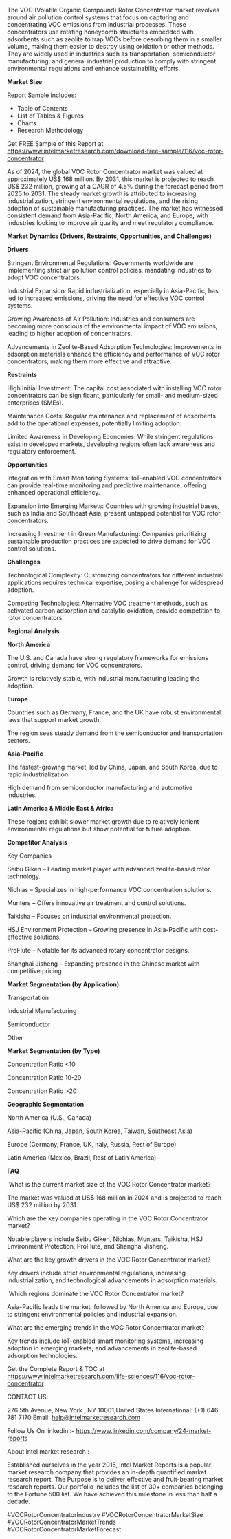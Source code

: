 The VOC (Volatile Organic Compound) Rotor Concentrator market revolves around air pollution control systems that focus on capturing and concentrating VOC emissions from industrial processes. These concentrators use rotating honeycomb structures embedded with adsorbents such as zeolite to trap VOCs before desorbing them in a smaller volume, making them easier to destroy using oxidation or other methods. They are widely used in industries such as transportation, semiconductor manufacturing, and general industrial production to comply with stringent environmental regulations and enhance sustainability efforts.

**Market Size**

Report Sample includes:
- Table of Contents
- List of Tables & Figures
- Charts
- Research Methodology

Get FREE Sample of this Report at https://www.intelmarketresearch.com/download-free-sample/116/voc-rotor-concentrator

As of 2024, the global VOC Rotor Concentrator market was valued at approximately US$ 168 million. By 2031, this market is projected to reach US$ 232 million, growing at a CAGR of 4.5% during the forecast period from 2025 to 2031. The steady market growth is attributed to increasing industrialization, stringent environmental regulations, and the rising adoption of sustainable manufacturing practices. The market has witnessed consistent demand from Asia-Pacific, North America, and Europe, with industries looking to improve air quality and meet regulatory compliance.

**Market Dynamics (Drivers, Restraints, Opportunities, and Challenges)**

**Drivers**

Stringent Environmental Regulations: Governments worldwide are implementing strict air pollution control policies, mandating industries to adopt VOC concentrators.

Industrial Expansion: Rapid industrialization, especially in Asia-Pacific, has led to increased emissions, driving the need for effective VOC control systems.

Growing Awareness of Air Pollution: Industries and consumers are becoming more conscious of the environmental impact of VOC emissions, leading to higher adoption of concentrators.

Advancements in Zeolite-Based Adsorption Technologies: Improvements in adsorption materials enhance the efficiency and performance of VOC rotor concentrators, making them more effective and attractive.

**Restraints**

High Initial Investment: The capital cost associated with installing VOC rotor concentrators can be significant, particularly for small- and medium-sized enterprises (SMEs).

Maintenance Costs: Regular maintenance and replacement of adsorbents add to the operational expenses, potentially limiting adoption.

Limited Awareness in Developing Economies: While stringent regulations exist in developed markets, developing regions often lack awareness and regulatory enforcement.

**Opportunities**

Integration with Smart Monitoring Systems: IoT-enabled VOC concentrators can provide real-time monitoring and predictive maintenance, offering enhanced operational efficiency.

Expansion into Emerging Markets: Countries with growing industrial bases, such as India and Southeast Asia, present untapped potential for VOC rotor concentrators.

Increasing Investment in Green Manufacturing: Companies prioritizing sustainable production practices are expected to drive demand for VOC control solutions.

**Challenges**

Technological Complexity: Customizing concentrators for different industrial applications requires technical expertise, posing a challenge for widespread adoption.

Competing Technologies: Alternative VOC treatment methods, such as activated carbon adsorption and catalytic oxidation, provide competition to rotor concentrators.


**Regional Analysis**

**North America**

The U.S. and Canada have strong regulatory frameworks for emissions control, driving demand for VOC concentrators.

Growth is relatively stable, with industrial manufacturing leading the adoption.

**Europe**

Countries such as Germany, France, and the UK have robust environmental laws that support market growth.

The region sees steady demand from the semiconductor and transportation sectors.

**Asia-Pacific**

The fastest-growing market, led by China, Japan, and South Korea, due to rapid industrialization.

High demand from semiconductor manufacturing and automotive industries.

**Latin America & Middle East & Africa**

These regions exhibit slower market growth due to relatively lenient environmental regulations but show potential for future adoption.



**Competitor Analysis**

Key Companies

Seibu Giken – Leading market player with advanced zeolite-based rotor technology.

Nichias – Specializes in high-performance VOC concentration solutions.

Munters – Offers innovative air treatment and control solutions.

Taikisha – Focuses on industrial environmental protection.

HSJ Environment Protection – Growing presence in Asia-Pacific with cost-effective solutions.

ProFlute – Notable for its advanced rotary concentrator designs.

Shanghai Jisheng – Expanding presence in the Chinese market with competitive pricing



**Market Segmentation (by Application)**

Transportation

Industrial Manufacturing

Semiconductor

Other



**Market Segmentation (by Type)**

Concentration Ratio <10

Concentration Ratio 10-20

Concentration Ratio >20



**Geographic Segmentation**

North America (U.S., Canada)

Asia-Pacific (China, Japan, South Korea, Taiwan, Southeast Asia)

Europe (Germany, France, UK, Italy, Russia, Rest of Europe)

Latin America (Mexico, Brazil, Rest of Latin America)



**FAQ**


 What is the current market size of the VOC Rotor Concentrator market?

The market was valued at US$ 168 million in 2024 and is projected to reach US$ 232 million by 2031.




Which are the key companies operating in the VOC Rotor Concentrator market?

Notable players include Seibu Giken, Nichias, Munters, Taikisha, HSJ Environment Protection, ProFlute, and Shanghai Jisheng.




What are the key growth drivers in the VOC Rotor Concentrator market?

Key drivers include strict environmental regulations, increasing industrialization, and technological advancements in adsorption materials.




 Which regions dominate the VOC Rotor Concentrator market?

Asia-Pacific leads the market, followed by North America and Europe, due to stringent environmental policies and industrial expansion.




What are the emerging trends in the VOC Rotor Concentrator market?

Key trends include IoT-enabled smart monitoring systems, increasing adoption in emerging markets, and advancements in zeolite-based adsorption technologies.




Get the Complete Report & TOC at https://www.intelmarketresearch.com/life-sciences/116/voc-rotor-concentrator


CONTACT US:


276 5th Avenue, New York , NY 10001,United States
International: (+1) 646 781 7170
Email: help@intelmarketresearch.com

Follow Us On linkedin :- https://www.linkedin.com/company/24-market-reports


About intel market research :

Established ourselves in the year 2015, Intel Market Reports is a popular market research company that provides an in-depth quantified market research report. The Purpose is to deliver effective and fruit-bearing market research reports. Our portfolio includes the list of 30+ companies belonging to the Fortune 500 list. We have achieved this milestone in less than half a decade.



#VOCRotorConcentratorIndustry #VOCRotorConcentratorMarketSize
#VOCRotorConcentratorMarketTrends #VOCRotorConcentratorMarketForecast

